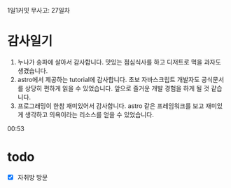 1일1커밋 무사고: 27일차

# 감사일기

1. 누나가 송파에 살아서 감사합니다. 맛있는 점심식사를 하고 디저트로 먹을 과자도 생겼습니다.
2. astro에서 제공하는 tutorial에 감사합니다. 초보 자바스크립트 개발자도 공식문서를 상당히 편하게 읽을 수 있었습니다. 앞으로 즐거운 개발 경험을 하게 될 것 같습니다.
3. 프로그래밍이 한참 재미있어서 감사합니다. astro 같은 프레임워크를 보고 재미있게 생각하고 의욕이라는 리소스를 얻을 수 있었습니다.

00:53

# todo

- [x] 자취방 방문
